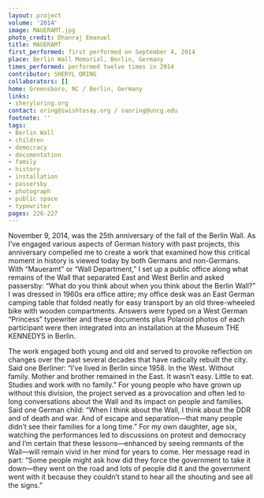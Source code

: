 ```yaml
---
layout: project
volume: '2014'
image: MAUERAMT.jpg
photo_credit: Dhanraj Emanuel
title: MAUERAMT
first_performed: first performed on September 4, 2014
place: Berlin Wall Memorial, Berlin, Germany
times_performed: performed twelve times in 2014
contributor: SHERYL ORING
collaborators: []
home: Greensboro, NC / Berlin, Germany
links:
- sheryloring.org
contact: oring@iwishtosay.org / saoring@uncg.edu
footnote: ''
tags:
- Berlin Wall
- children
- democracy
- documentation
- family
- history
- installation
- passersby
- photograph
- public space
- typewriter
pages: 226-227
---
```


November 9, 2014, was the 25th anniversary of the fall of the Berlin Wall. As I’ve engaged various aspects of German history with past projects, this anniversary compelled me to create a work that examined how this critical moment in history is viewed today by both Germans and non-Germans. With “Maueramt” or “Wall Department,” I set up a public office along what remains of the Wall that separated East and West Berlin and asked passersby: “What do you think about when you think about the Berlin Wall?” I was dressed in 1960s era office attire; my office desk was an East German camping table that folded neatly for easy transport by an old three-wheeled bike with wooden compartments. Answers were typed on a West German “Princess” typewriter and these documents plus Polaroid photos of each participant were then integrated into an installation at the Museum THE KENNEDYS in Berlin.

The work engaged both young and old and served to provoke reflection on changes over the past several decades that have radically rebuilt the city. Said one Berliner: “I’ve lived in Berlin since 1958. In the West. Without family. Mother and brother remained in the East. It wasn’t easy. Little to eat. Studies and work with no family.” For young people who have grown up without this division, the project served as a provocation and often led to long conversations about the Wall and its impact on people and families. Said one German child: “When I think about the Wall, I think about the DDR and of death and war. And of escape and separation—that many people didn’t see their families for a long time.” For my own daughter, age six, watching the performances led to discussions on protest and democracy and I’m certain that these lessons—enhanced by seeing remnants of the Wall—will remain vivid in her mind for years to come. Her message read in part: “Some people might ask how did they force the government to take it down—they went on the road and lots of people did it and the government went with it because they couldn’t stand to hear all the shouting and see all the signs.”
